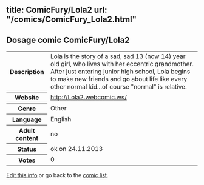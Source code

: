 title: ComicFury/Lola2
url: "/comics/ComicFury_Lola2.html"
---
Dosage comic ComicFury/Lola2
-----------------------------------------

<p id="msg"></p>
<script type="text/javascript">
if (window.location.search === '?edit_info_mail=sent_ok') {
  var elem = document.getElementById("msg");
  elem.innerHTML = 'Edited information sucessfully sent for review, which is usually done daily. Thanks!';
  elem.className = 'ok';
}
</script>
<table class="comicinfo">
<tr>
<th>Description</th><td>Lola is the story of a sad, sad 13 (now 14) year old girl, who lives with her eccentric grandmother. After just entering junior high school, Lola begins to make new friends and go about life like every other normal kid...of course &quot;normal&quot; is relative.</td>
</tr>
<tr>
<th>Website</th><td><a href="http://Lola2.webcomic.ws/">http://Lola2.webcomic.ws/</a></td>
</tr>
<tr>
<th>Genre</th><td>Other</td>
</tr>
<tr>
<th>Language</th><td>English</td>
</tr>
<tr>
<th>Adult content</th><td>no</td>
</tr>
<tr>
<th>Status</th><td>ok on 24.11.2013</td>
</tr>
<tr>
<th>Votes</th><td>0</td>
</tr>
</table>

[Edit this info](ComicFury_Lola2_edit.html) or go back to the [comic list](../comic-index.html).
